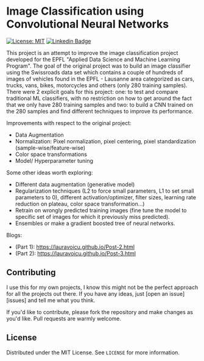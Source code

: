 # Image Classification using Convolutional Neural Networks

[![License: MIT](https://img.shields.io/badge/License-MIT-yellow.svg)](https://opensource.org/licenses/MIT)  [![Linkedin Badge](https://img.shields.io/badge/-LinkedIn-blue?style=flat-square&logo=Linkedin&logoColor=white&link=https://www.linkedin.com/in/voiculaura/)](https://www.linkedin.com/in/voiculaura/)


This project is an attempt to improve the image classification project developed for the EPFL "Applied Data Science and Machine Learning Program". The goal of the original project was to build an image classifier using the Swissroads data set which contains a couple of hundreds of images of vehicles found in the EPFL - Lausanne area categorized as cars, trucks, vans, bikes, motorcycles and others (only 280 training samples). There were 2 explicit goals for this project: one: to test and compare traditional ML classifiers, with no restriction on how to get around the fact that we only have 280 training samples and two: to build a CNN trained on the 280 samples and find different techniques to improve its performance.

Improvements with respect to the original project:

- Data Augmentation
- Normalization: Pixel normalization, pixel centering, pixel standardization (sample-wise/feature-wise)
- Color space transformations
- Model/ Hyperparameter tuning

Some other ideas worth exploring:

- Different data augmentation (generative model)
- Regularization techniques (L2 to force small parameters, L1 to set small parameters to 0), different activation/optimizer, filter sizes, learning rate reduction on plateau, color space transformation…)
- Retrain on wrongly predicted training images (fine tune the model to specific set of images for which it previously miss predicted).
- Ensembles or make a gradient boosted tree of neural networks.

Blogs: 
- (Part 1): https://lauravoicu.github.io/Post-2.html
- (Part 2): https://lauravoicu.github.io/Post-3.html

## Contributing

I use this for my own projects, I know this might not be the perfect approach for all the projects out there. If you have any ideas, just [open an issue][issues] and tell me what you think.

If you'd like to contribute, please fork the repository and make changes as you'd like. Pull requests are warmly welcome.

## License

Distributed under the MIT License. See `LICENSE` for more information.
